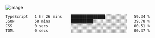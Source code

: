 ![image](https://github-profile-trophy.vercel.app/?username=CMOISDEAD&theme=darkhub&row=1&no-frame=true&margin-w=15&margin-h=15)
<!--START_SECTION:waka-->

```txt
TypeScript   1 hr 26 mins    ███████████████░░░░░░░░░░   59.34 %
JSON         58 mins         ██████████░░░░░░░░░░░░░░░   39.78 %
CSS          0 secs          ░░░░░░░░░░░░░░░░░░░░░░░░░   00.51 %
TOML         0 secs          ░░░░░░░░░░░░░░░░░░░░░░░░░   00.37 %
```

<!--END_SECTION:waka--> 
